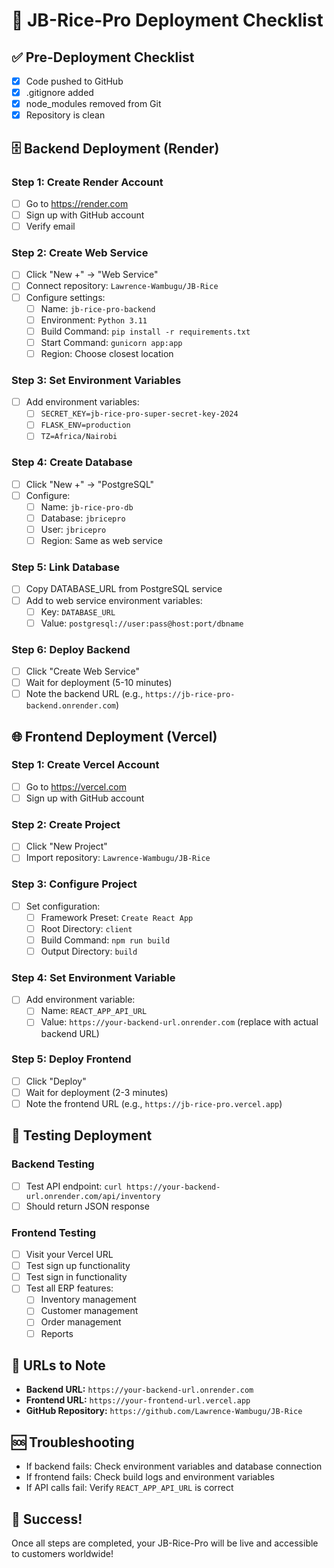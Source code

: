 # 🚀 JB-Rice-Pro Deployment Checklist

## ✅ Pre-Deployment Checklist
- [x] Code pushed to GitHub
- [x] .gitignore added
- [x] node_modules removed from Git
- [x] Repository is clean

## 🗄️ Backend Deployment (Render)

### Step 1: Create Render Account
- [ ] Go to https://render.com
- [ ] Sign up with GitHub account
- [ ] Verify email

### Step 2: Create Web Service
- [ ] Click "New +" → "Web Service"
- [ ] Connect repository: `Lawrence-Wambugu/JB-Rice`
- [ ] Configure settings:
  - [ ] Name: `jb-rice-pro-backend`
  - [ ] Environment: `Python 3.11`
  - [ ] Build Command: `pip install -r requirements.txt`
  - [ ] Start Command: `gunicorn app:app`
  - [ ] Region: Choose closest location

### Step 3: Set Environment Variables
- [ ] Add environment variables:
  - [ ] `SECRET_KEY=jb-rice-pro-super-secret-key-2024`
  - [ ] `FLASK_ENV=production`
  - [ ] `TZ=Africa/Nairobi`

### Step 4: Create Database
- [ ] Click "New +" → "PostgreSQL"
- [ ] Configure:
  - [ ] Name: `jb-rice-pro-db`
  - [ ] Database: `jbricepro`
  - [ ] User: `jbricepro`
  - [ ] Region: Same as web service

### Step 5: Link Database
- [ ] Copy DATABASE_URL from PostgreSQL service
- [ ] Add to web service environment variables:
  - [ ] Key: `DATABASE_URL`
  - [ ] Value: `postgresql://user:pass@host:port/dbname`

### Step 6: Deploy Backend
- [ ] Click "Create Web Service"
- [ ] Wait for deployment (5-10 minutes)
- [ ] Note the backend URL (e.g., `https://jb-rice-pro-backend.onrender.com`)

## 🌐 Frontend Deployment (Vercel)

### Step 1: Create Vercel Account
- [ ] Go to https://vercel.com
- [ ] Sign up with GitHub account

### Step 2: Create Project
- [ ] Click "New Project"
- [ ] Import repository: `Lawrence-Wambugu/JB-Rice`

### Step 3: Configure Project
- [ ] Set configuration:
  - [ ] Framework Preset: `Create React App`
  - [ ] Root Directory: `client`
  - [ ] Build Command: `npm run build`
  - [ ] Output Directory: `build`

### Step 4: Set Environment Variable
- [ ] Add environment variable:
  - [ ] Name: `REACT_APP_API_URL`
  - [ ] Value: `https://your-backend-url.onrender.com` (replace with actual backend URL)

### Step 5: Deploy Frontend
- [ ] Click "Deploy"
- [ ] Wait for deployment (2-3 minutes)
- [ ] Note the frontend URL (e.g., `https://jb-rice-pro.vercel.app`)

## 🧪 Testing Deployment

### Backend Testing
- [ ] Test API endpoint: `curl https://your-backend-url.onrender.com/api/inventory`
- [ ] Should return JSON response

### Frontend Testing
- [ ] Visit your Vercel URL
- [ ] Test sign up functionality
- [ ] Test sign in functionality
- [ ] Test all ERP features:
  - [ ] Inventory management
  - [ ] Customer management
  - [ ] Order management
  - [ ] Reports

## 📝 URLs to Note
- **Backend URL:** `https://your-backend-url.onrender.com`
- **Frontend URL:** `https://your-frontend-url.vercel.app`
- **GitHub Repository:** `https://github.com/Lawrence-Wambugu/JB-Rice`

## 🆘 Troubleshooting
- If backend fails: Check environment variables and database connection
- If frontend fails: Check build logs and environment variables
- If API calls fail: Verify `REACT_APP_API_URL` is correct

## 🎉 Success!
Once all steps are completed, your JB-Rice-Pro will be live and accessible to customers worldwide! 